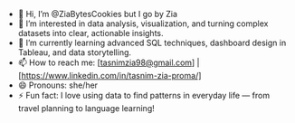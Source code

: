 - 👋 Hi, I’m @ZiaBytesCookies but I go by Zia
- 👀 I’m interested in data analysis, visualization, and turning complex datasets into clear, actionable insights.
- 🌱 I’m currently learning advanced SQL techniques, dashboard design in Tableau, and data storytelling.
- 📫 How to reach me: [tasnimzia98@gmail.com] | [https://www.linkedin.com/in/tasnim-zia-proma/]
- 😄 Pronouns: she/her
- ⚡ Fun fact: I love using data to find patterns in everyday life — from travel planning to language learning!
